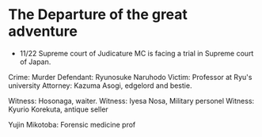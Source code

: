 # The Departure of the great adventure
- 11/22 Supreme court of Judicature
MC is facing a trial in Supreme court of Japan.

Crime: Murder
Defendant: Ryunosuke Naruhodo
Victim: Professor at Ryu's university
Attorney: Kazuma Asogi, edgelord and bestie.

Witness: Hosonaga, waiter.
Witness: Iyesa Nosa, Military personel
Witness: Kyurio Korekuta, antique seller


Yujin Mikotoba: Forensic medicine prof